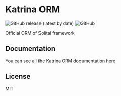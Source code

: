 # Katrina ORM

<img alt="GitHub release (latest by date)" src="https://img.shields.io/github/v/release/solital/katrina">
<img alt="GitHub" src="https://img.shields.io/github/license/solital/katrina">

Official ORM of Solital framework

## Documentation

You can see all the Katrina ORM documentation [here](http://solitalframework.com/)

## License

MIT